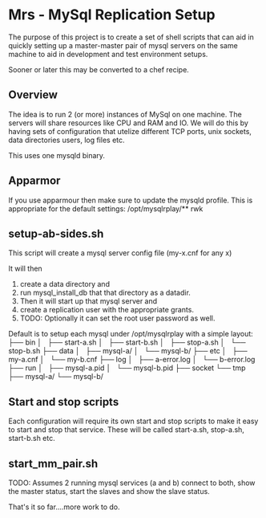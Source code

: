 Mrs - MySql Replication Setup
=============================
The purpose of this project is to create a set of shell scripts that can aid in quickly setting up a master-master pair of mysql servers
on the same machine to aid in development and test environment setups.

Sooner or later this may be converted to a chef recipe.  

Overview
--------
The idea is to run 2 (or more) instances of MySql on one machine. The servers will share resources like CPU and RAM and IO. We will do this by having sets of configuration that utelize different TCP ports, unix sockets, data directories users, log files etc. 

This uses one mysqld binary.

Apparmor
--------
If you use apparmour then make sure to update the mysqld profile. This is appropriate for the default settings:
  /opt/mysqlrplay/** rwk

setup-ab-sides.sh
-----------------
This script will create a mysql server config file (my-x.cnf for any x)

It will then
 1. create a data directory and 
 2. run mysql_install_db that that directory as a datadir.  
 3. Then it will start up that mysql server and 
 4. create a replication user with the appropriate grants. 
 5. TODO: Optionally it can set the root user password as well.

Default is to setup each mysql under /opt/mysqlrplay with a simple layout:
├── bin
│   ├── start-a.sh
│   ├── start-b.sh
│   ├── stop-a.sh
│   └── stop-b.sh
├── data
│   ├── mysql-a/
│   └── mysql-b/
├── etc
│   ├── my-a.cnf
│   └── my-b.cnf
├── log
│   ├── a-error.log
│   └── b-error.log
├── run
│   ├── mysql-a.pid
│   └── mysql-b.pid
├── socket
└── tmp
    ├── mysql-a/
    └── mysql-b/

Start and stop scripts
-----------------------
Each configuration will require its own start and stop scripts to make it easy to start and stop that service. These will be called
start-a.sh, stop-a.sh, start-b.sh etc.

start_mm_pair.sh
--
TODO: Assumes 2 running mysql services (a and b) connect to both, show the master status, start the slaves and show the slave status.

That's it so far....more work to do.
